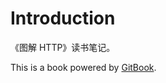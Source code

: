 # Introduction

《图解 HTTP》读书笔记。

<!-- 在线阅读地址 https://gaohaoyang.gitbooks.io/effective-javascript-/content/ -->

This is a book powered by [GitBook](https://github.com/GitbookIO/gitbook).
